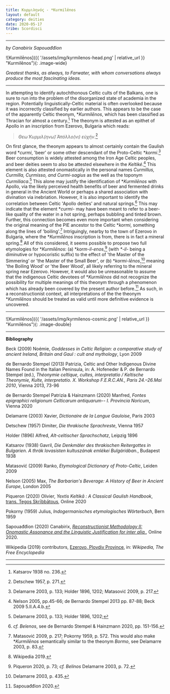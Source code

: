 ```yaml
---
title: Κυρμιληνός - *Kurmilēnos
layout: default
category: deities
date: 2020-05-17
tribe: Scordisci
---
```


----------

*by Canabirix Sapouađđion*

![Kurmilēnos]({{ '/assets/img/kyrmilenos-head.png' | relative_url }} "Kurmilēnos"){: .image-wide}

*Greatest thanks, as always, to Farwater, with whom conversations always produce the most fascinating ideas.*

---

In attempting to identify autochthonous Celtic cults of the Balkans, one is sure to run into the problem of the disorganized state of academia in the region. Potentially linguistically-Celtic material is often overlooked because it was incorrectly classified by earlier authors. This appears to be the case of the apparently Celtic theonym, \**Kurmilēnos*, which has been classified as Thracian for almost a century.[^1] The theonym is attested as an epithet of Apollo in an inscription from Ezerovo, Bulgaria which reads:

> *Θεω̃ Κυρμιλ(ηνω̃) Άπόλλο(νι) εὺχήν*.[^2]

On first glance, the theonym appears to almost certainly contain the Gaulish word \**curmi*, 'beer' or some other descendant of the Proto-Celtic \**kormi*.[^3] Beer consumption is widely attested among the Iron Age Celtic peoples, and beer deities seem to also be attested elsewhere in the *Keltiké*.[^4] This element is also attested onomastically in the personal names *Curmillus, Curmilla, Curmisso, and Curmi-sagius* as the well as the toponym *Curmiliaca*.[^5] This alone may justify the identification of \**Kurmilēnos* with Apollo, via the likely perceived health benefits of beer and fermented drinks in general in the Ancient World or perhaps a shared association with divination via inebriation. However, it is also important to identify the correlation between Celtic 'Apollo deities' and natural springs.[^6] This may indicate that the element \**curmi-* may have been meant to refer to a beer-like quality of the water in a hot spring, perhaps bubbling and tinted brown. Further, this connection becomes even more important when considering the original meaning of the PIE ancestor to the Celtic \**kormi*, something along the lines of 'boiling'.[^7] Intriguingly, nearby to the town of Ezerovo in Bulgaria, where the \**Kurmilēnos* inscription is from, there is in fact a mineral spring.[^8] All of this considered, it seems possible to propose two full etymologies for \**Kurmilēnos*: (a) \**korm-il-enos*,[^9] (with *\*-il-* being a diminutive or hypocoristic suffix) to the effect of 'the Master of the Simmering' or 'the Master of the Small Beer', or (b) \**kormi-lēnos*,[^10] meaning 'the Boiling Wood' or 'the Beer Wood', all likely referring to the mineral spring near Ezerovo. However, it would also be unreasonable to assume that the indigenous Celtic devotees of \**Kurmilēnos* did not recognize the possibility for multiple meanings of this theonym through a phenomenon which has already been covered by the present author before.[^11] As such, in a reconstructionist context, all interpretations of the the theonym \**Kurmilēnos* should be treated as valid until more definitive evidence is uncovered.

----------

![Kurmilēnos]({{ '/assets/img/kyrmilenos-cosmic.png' | relative_url }} "Kurmilēnos"){: .image-double}

---

[^1]: Katsarov 1938 no. 236.
[^2]: Detschew 1957, p. 271.
[^3]: Delamarre 2003, p. 133; Holder 1896, 1202; Matasović 2009, p. 217.
[^4]: Nelson 2005, pp.45-66; de Bernardo Stempel 2013 pp. 87-88; Beck 2009 5.II.A.4.b.
[^5]: Delamarre 2003, p. 133; Holder 1896, 1202;
[^6]: *cf. Belenos*, see de Bernardo Stempel & Hainzmann 2020, pp. 151-156.
[^7]: Matasović 2009, p. 217; Pokorny 1959, p. 572. This would also make \**Kurmilēnos* semantically similar to the theonym *Bormo*, see Delamarre 2003, p. 83.
[^8]: Wikipedia 2019.
[^9]: Piqueron 2020, p. 73; *cf. Belinos* Delamarre 2003, p. 72.
[^10]: Delamarre 2003, p. 435.
[^11]: Sapouađđion 2020.

**Bibliography**

Beck (2009) Noémie, *Goddesses in Celtic Religion: a comparative study of ancient Ireland, Britain and Gaul : cult and mythology*, Lyon 2009

de Bernardo Stempel (2013) Patrizia, Celtic and Other Indigenous Divine Names Found in the Italian Peninsula, in: A. Hofeneder & P. de Bernardo Stempel (ed.), *Théonymie celtique, cultes, interpretatio / Keltische Theonymie, Kulte, interpretatio. X. Workshop F.E.R.C.AN., Paris 24.–26.Mai 2010*, Vienna 2013, 73-96

de Bernardo Stempel Patrizia & Hainzmann (2020) Manfred, *Fontes epigraphici religionum Celticarum antiquarum-- I. Provincia Noricum*, Vienna 2020

Delamarre (2003) Xavier, *Dictionaire de la Langue Gauloise*, Paris 2003

Detschew (1957) Dimiter, *Die thrakische Sprachreste*, Vienna 1957

Holder (1896) Alfred, *Alt-celtischer Sprachschatz*, Leipzig 1896

Katsarov (1938) Gavril, *Die Denkmäler des thrakischen Reitergottes in Bulgarien. A thrák lovasisten kultuszának emlékei Bulgáriában.*, Budapest 1938

Matasović (2009) Ranko, *Etymological Dictionary of Proto-Celtic*, Leiden 2009

Nelson (2005) Max, *The Barbarian's Beverage: A History of Beer in Ancient Europe*, London 2005

Piqueron (2020) Olivier, *Yextis Keltikā : A Classical Gaulish Handbook*, [trans. Tegos Skrībbātous](https://skribbatous.org/2020/03/27/yextis-keltika/), Online 2020

Pokorny (1959) Julius, *Indogermanisches etymologisches Wörterbuch*, Bern 1959

Sapouađđion (2020) Canabirix, [*Reconstructionist Methodology II: Onomastic Assonance and the Linguistic Justification for inter alia.*](https://gist.github.com/sapouidugnatos/7730e935a7fafd82484768e7184f1a71), Online 2020.

Wikipedia (2019) contributors, [Ezerovo, Plovdiv Province](https://en.wikipedia.org/wiki/Ezerovo,_Plovdiv_Province), in: *Wikipedia, The Free Encyclopedia*

-----------